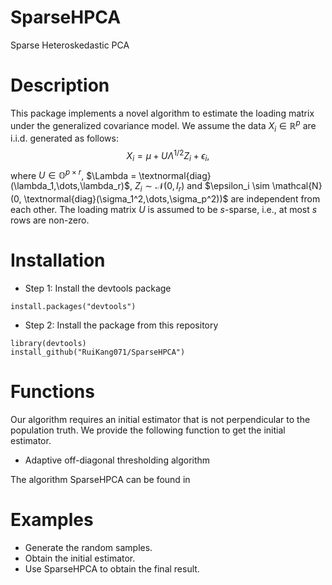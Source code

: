 # SparseHPCA

Sparse Heteroskedastic PCA

# Description

This package implements a novel algorithm to estimate the loading matrix under the generalized covariance model.
We assume the data $X_i \in \mathbb{R}^p$ are i.i.d. generated as follows:
$$X_i = \mu + U \Lambda^{1/2} Z_i + \epsilon_i,$$
where $U \in \mathbb{O}^{p \times r}$, $\Lambda = \textnormal{diag}(\lambda_1,\dots,\lambda_r)$, $Z_i \sim \mathcal{N}(0,I_r)$ and $\epsilon_i \sim \mathcal{N}(0, \textnormal{diag}(\sigma_1^2,\dots,\sigma_p^2))$ are independent from each other.
The loading matrix $U$ is assumed to be $s$-sparse, i.e., at most $s$ rows are non-zero.

# Installation

- Step 1: Install the devtools package

```
install.packages("devtools")
```

- Step 2: Install the package from this repository

```
library(devtools)
install_github("RuiKang071/SparseHPCA")
```

# Functions
Our algorithm requires an initial estimator that is not perpendicular to the population truth. 
We provide the following function to get the initial estimator.
- Adaptive off-diagonal thresholding algorithm

The algorithm SparseHPCA can be found in

# Examples

- Generate the random samples.
- Obtain the initial estimator.
- Use SparseHPCA to obtain the final result.
